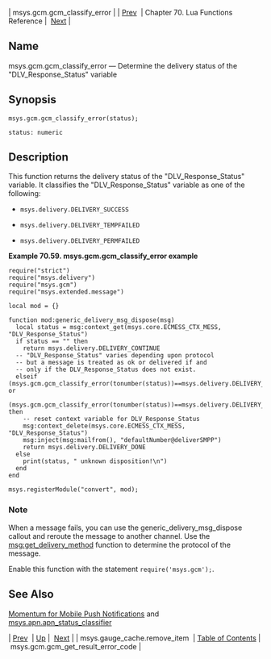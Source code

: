 | msys.gcm.gcm_classify_error |
| [Prev](lua.ref.msys.gauge_cache.remove_item)  | Chapter 70. Lua Functions Reference |  [Next](lua.ref.msys.gcm.gcm_get_result_error_code) |

<a name="lua.ref.msys.gcm.gcm_classify_error"></a>
## Name

msys.gcm.gcm_classify_error — Determine the delivery status of the "DLV_Response_Status" variable

<a name="idp18177488"></a>
## Synopsis

`msys.gcm.gcm_classify_error(status);`

`status: numeric`<a name="idp18180464"></a>
## Description

This function returns the delivery status of the "DLV_Response_Status" variable. It classifies the "DLV_Response_Status" variable as one of the following:

*   `msys.delivery.DELIVERY_SUCCESS`

*   `msys.delivery.DELIVERY_TEMPFAILED`

*   `msys.delivery.DELIVERY_PERMFAILED`

<a name="lua.ref.msys.gcm.gcm_classify_error.example"></a>

**Example 70.59. msys.gcm.gcm_classify_error example**

```
require("strict")
require("msys.delivery")
require("msys.gcm")
require("msys.extended.message")

local mod = {}

function mod:generic_delivery_msg_dispose(msg)
  local status = msg:context_get(msys.core.ECMESS_CTX_MESS, "DLV_Response_Status")
  if status == "" then
    return msys.delivery.DELIVERY_CONTINUE
  -- "DLV_Response_Status" varies depending upon protocol
  -- but a message is treated as ok or delivered if and
  -- only if the DLV_Response_Status does not exist.
  elseif (msys.gcm.gcm_classify_error(tonumber(status))==msys.delivery.DELIVERY_PERMFAILED) or
      (msys.gcm.gcm_classify_error(tonumber(status))==msys.delivery.DELIVERY_TEMPFAILED) then
    -- reset context variable for DLV_Response_Status
    msg:context_delete(msys.core.ECMESS_CTX_MESS, "DLV_Response_Status")
    msg:inject(msg:mailfrom(), "defaultNumber@deliverSMPP")
    return msys.delivery.DELIVERY_DONE
  else 
    print(status, " unknown disposition!\n")
  end
end

msys.registerModule("convert", mod);
```

### Note

When a message fails, you can use the generic_delivery_msg_dispose callout and reroute the message to another channel. Use the [msg:get_delivery_method](lua.ref.msg_get_delivery_method "msg:get_delivery_method") function to determine the protocol of the message.

Enable this function with the statement `require('msys.gcm');`.

<a name="idp18192640"></a>
## See Also

[Momentum for Mobile Push Notifications](https://support.messagesystems.com/docs/web-push/) and [msys.apn.apn_status_classifier](lua.ref.msys.apn.apn_status_classifier "msys.apn.apn_status_classifier")

| [Prev](lua.ref.msys.gauge_cache.remove_item)  | [Up](lua.function.details) |  [Next](lua.ref.msys.gcm.gcm_get_result_error_code) |
| msys.gauge_cache.remove_item  | [Table of Contents](index) |  msys.gcm.gcm_get_result_error_code |

